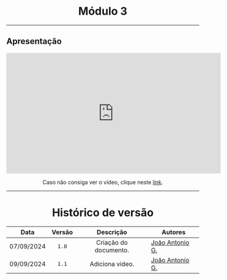<center>

# Módulo 3

</center>

---

## Apresentação

<iframe width="560" height="315" src="https://www.youtube.com/embed/eznAvpr68WU?si=ANTj5ciwGoK31OMG" title="YouTube video player" frameborder="0" allow="accelerometer; autoplay; clipboard-write; encrypted-media; gyroscope; picture-in-picture; web-share" referrerpolicy="strict-origin-when-cross-origin" allowfullscreen></iframe>
<center>

Caso não consiga ver o vídeo, clique neste [link](https://youtu.be/eznAvpr68WU?si=ywHu1g4LX7FbtVLD).

</center>


---
<center>

# Histórico de versão

</center>

<div style="margin: 0 auto; width: fit-content;">

|    Data    | Versão |       Descrição       | Autores                                          |
|:----------:|:------:|:---------------------:|--------------------------------------------------|
| 07/09/2024 | `1.0`  | Criação do documento. | [João Antonio G.](https://github.com/joaoseisei) |
| 09/09/2024 | `1.1`  |    Adiciona video.    | [João Antonio G.](https://github.com/joaoseisei) |


</div>